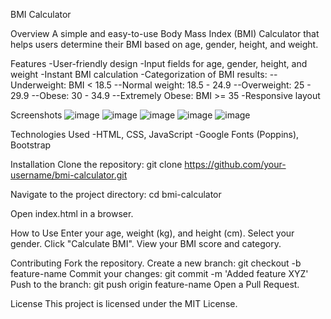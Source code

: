 
BMI Calculator

Overview
A simple and easy-to-use Body Mass Index (BMI) Calculator that helps users determine their BMI based on age, gender, height, and weight.

Features
-User-friendly design
-Input fields for age, gender, height, and weight
-Instant BMI calculation
-Categorization of BMI results:
--Underweight: BMI < 18.5
--Normal weight: 18.5 - 24.9
--Overweight: 25 - 29.9
--Obese: 30 - 34.9
--Extremely Obese: BMI >= 35
-Responsive layout

Screenshots
![image](https://github.com/user-attachments/assets/bc456adf-7020-43f1-8057-3dff8ec79c0b)
![image](https://github.com/user-attachments/assets/b80f0d0c-af89-4707-a341-de04da8ca5c7)
![image](https://github.com/user-attachments/assets/2c6bbf3b-8199-4a5a-ae18-83716ee9fcef)
![image](https://github.com/user-attachments/assets/015fd5bf-e169-4c65-8390-438d001f2f24)
![image](https://github.com/user-attachments/assets/b447bec2-0b62-4b59-bbdd-b63e60f3480a)



Technologies Used
-HTML, CSS, JavaScript
-Google Fonts (Poppins), Bootstrap


Installation
Clone the repository:
git clone https://github.com/your-username/bmi-calculator.git

Navigate to the project directory:
cd bmi-calculator

Open index.html in a browser.

How to Use
Enter your age, weight (kg), and height (cm).
Select your gender.
Click "Calculate BMI".
View your BMI score and category.

Contributing
Fork the repository.
Create a new branch: git checkout -b feature-name
Commit your changes: git commit -m 'Added feature XYZ'
Push to the branch: git push origin feature-name
Open a Pull Request.

License
This project is licensed under the MIT License.

